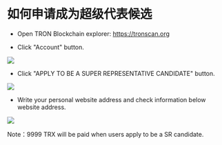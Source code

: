 # 如何申请成为超级代表候选

+ Open TRON Blockchain explorer:  https://tronscan.org

+ Click "Account" button. 

![](https://raw.githubusercontent.com/ybhgenius/Documentation/master/images/Blockchain-Explorer/竞选超级代表/点击账户.jpg)

+ Click "APPLY TO BE A SUPER REPRESENTATIVE CANDIDATE" button.

![](https://raw.githubusercontent.com/ybhgenius/Documentation/master/images/Blockchain-Explorer/竞选超级代表/申请成为超级代表候选.jpg)

+ Write your personal website address and check information below website address.

![](https://raw.githubusercontent.com/ybhgenius/Documentation/master/images/Blockchain-Explorer/竞选超级代表/填写网站地址并勾选.jpg)

Note：9999 TRX will be paid when users apply to be a SR candidate.